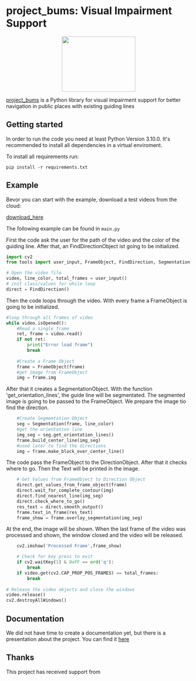 # project_bums:    Visual Impairment Support

<p align="center">
<img src="https://upload.wikimedia.org/wikipedia/de/thumb/d/dc/Hs-kempten-logo.svg/1200px-Hs-kempten-logo.svg.png" width="200" height="150" />
</p>


[project_bums]() is a Python library for visual impairment support for better navigation in public places with existing guiding lines
## Getting started

In order to run the code you need at least Python Version 3.10.0.
It's recommended to install all dependencies in a virtual enviroment.

To install all requirements run:

`pip install -r requirements.txt`


## Example

Bevor you can start with the example, download a test videos from the cloud:

[download_here](https://drive.google.com/drive/folders/1BDMWk-mU7YQDCDMTNvrdcFH8DbeT5F-C?usp=sharing)

The following example can be found in `main.py`


First the code ask the user for the path of the video and the color of the guiding line. After that, an FindDirectionObject ist going to be initialized. 


```python
import cv2
from tools import user_input, FrameObject, FindDirection, Segmentation

# Open the video file
video, line_color, total_frames = user_input()
# init class/values for while loop
direct = FindDirection()
```

Then the code loops through the video. With every frame a FrameObject is going to be initialized. 
```python
#loop through all frames of video
while video.isOpened():
    #Read a single frame
    ret, frame = video.read()
    if not ret:
        print("Error load frame")
        break
    
    #Create a Frame Object
    frame = FrameObject(frame)
    #get image from FrameObject
    img = frame.img
```

After that it creates a SegmentationObject. With the function 'get_orientation_lines', the guide line will be segmentated. The segmented image is going to be passed to the FrameObject. We prepare the image tio find the direction.

```python
    #Create Segmemtation Object  
    seg = Segmentation(frame, line_color)
    #get the orientation line
    img_seg = seg.get_orientation_lines()
    frame.build_center_line(img_seg)
    #used later to find the directions
    img = frame.make_block_over_center_line()
```
The code pass the FrameObject to the DirectionObject. After that it checks where to go. Then the Text will be printed in the image.

```python
    # Get Values from FrameObject to Direction Object
    direct.get_values_from_frame_object(frame)
    direct.wait_for_complete_contour(img)
    direct.find_nearest_line(img_seg)
    direct.check_where_to_go()
    res_text = direct.smooth_output()
    frame.text_in_frame(res_text)
    frame_show = frame.overlay_segmentation(img_seg)
```

At the end, the image will be shown. When the last frame of the video was processed and shown, the window closed and the video will be released.

```python
    cv2.imshow('Processed Frame',frame_show)

    # Check for key press to exit
    if cv2.waitKey(1) & 0xFF == ord('q'):
        break
    if video.get(cv2.CAP_PROP_POS_FRAMES) == total_frames:
        break
    
# Release the video objects and close the windows
video.release()
cv2.destroyAllWindows()
```

## Documentation
We did not have time to create a documentation yet, but there is a presentation about the project. You can find it [here]()

## Thanks

This project has received support from


